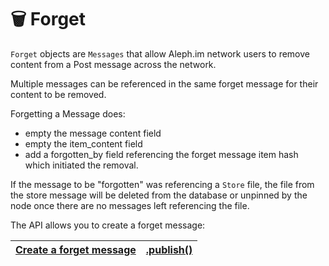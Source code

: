 # 🗑 Forget

`Forget` objects are `Messages` that allow Aleph.im network users to remove content from a Post message across the network.

Multiple messages can be referenced in the same forget message for their content to be removed.&#x20;

Forgetting a Message does:

* empty the message content field
* empty the item\_content field
* add a forgotten\_by field referencing the forget message item hash which initiated the removal.

If the message to be "forgotten" was referencing a `Store` file, the file from the store message will be deleted from the database or unpinned by the node once there are no messages left referencing the file.

The API allows you to create a forget message:

| [Create a forget message](forget-a-message.md) | [.publish()](forget-a-message.md) |
| ---------------------------------------------- | --------------------------------- |
